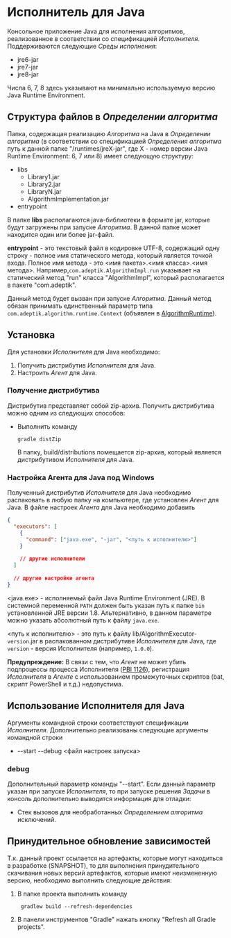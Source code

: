 # Исполнитель для Java

Консольное приложение Java для исполнения алгоритмов, реализованное в соответствии со спецификацией *Исполнителя*.
Поддерживаются следующие *Среды исполнения*:

  * jre6-jar
  * jre7-jar
  * jre8-jar

Числа 6, 7, 8 здесь указывают на минимально используемую версию Java Runtime Environment.
  
## Структура файлов в *Определении алгоритма*

Папка, содержащая реализацию *Алгоритма* на Java в *Определении алгоритма* (в соответствии со спецификацией *Определения алгоритма* путь к данной папке "/runtimes/jreX-jar", где X - номер версии Java Runtime Environment: 6, 7 или 8) имеет следующую структуру:

  * libs
    * Library1.jar
    * Library2.jar
    * LibraryN.jar
    * AlgorithmImplementation.jar
  * entrypoint
  
В папке **libs** располагаются java-библиотеки в формате jar, которые будут загружены при запуске *Алгоритма*. В данной папке может находится один или более jar-файл.
  
**entrypoint** - это текстовый файл в кодировке UTF-8, содержащий одну строку - полное имя статического метода, который является точкой входа.
Полное имя метода - это <имя пакета>.<имя класса>.<имя метода>. Например,`com.adeptik.AlgorithmImpl.run` указывает на статический метод "run" класса "AlgorithmImpl", который располагается в пакете "com.adeptik". 

Данный метод будет вызван при запуске *Алгоритма*.
Данный метод обязан принимать единственный параметр типа `com.adeptik.algorithm.runtime.Context` (объявлен в [AlgorithmRuntime](../AlgorithmRuntime/README.md)).

## Установка

Для установки *Исполнителя* для Java необходимо:

  1. Получить дистрибутив *Исполнителя* для Java.
  2. Настроить *Агент* для Java.
  
### Получение дистрибутива

Дистрибутив представляет собой zip-архив. Получить дистрибутива можно одним из следующих способов:

  * Выполнить команду
   
        gradle distZip
        
    В папку, build/distributions помещается zip-архив, который является дистрибутивом *Исполнителя* для Java.    
    
### Настройка Агента для Java под Windows

Полученный дистрибутив *Исполнителя* для Java необходимо распаковать в любую папку на компьютере, где установлен *Агент* для Java.
В файле настроек *Агента* для Java необходимо добавить

```json
{
  "executors": [
    {
      "command": ["java.exe", "-jar", "<путь к исполнителю>"]
    }
    
    // другие исполнители
  ]
  
  // другие настройки агента
}
```

<java.exe> - исполняемый файл Java Runtime Environment (JRE). В системной переменной `PATH` должен быть указан путь к папке `bin` установленной JRE версии 1.8. Альтернативно, в данном параметре можно указать абсолютный путь к файлу `java.exe`. 

<путь к исполнителю> - это путь к файлу lib/AlgorithmExecutor-`version`.jar в распакованном дистрибутиве *Исполнителя* для Java, где `version` - версия Исполнителя (например,  `1.0.0`).

**Предупреждение:** В связи с тем, что *Агент* не может убить подпроцессы процесса Исполнителя ([PBI 1126](https://adeptik.visualstudio.com/AgentNetwork/_workitems?id=1126&_a=edit)), регистрация *Исполнителя* в *Агенте* с использованием промежуточных скриптов (bat, скрипт PowerShell и т.д.) недопустима.

## Использование Исполнителя для Java

Аргументы командной строки соответствуют спецификации *Исполнителя*. Дополнительно реализованы следующие аргументы командной строки

  * --start --debug <файл настроек запуска>
  
### debug

Дополнительный параметр команды "--start". Если данный параметр указан при запуске *Исполнителя*, то при запуске решения *Задачи* в консоль дополнительно выводится информация для отладки:

  * Стек вызовов для необработанных *Определением алгоритма* исключений.

## Принудительное обновление зависимостей

Т.к. данный проект ссылается на артефакты, которые могут находиться в разработке (SNAPSHOT), то для выполнения принудительного скачивания новых версий артефактов, которые имеют неизмененную версию, необходимо выполнить следующие действия:
 
  1. В папке проекта выполнить команду
   
          gradlew build --refresh-dependencies
          
  2. В панели инструментов "Gradle" нажать кнопку "Refresh all Gradle projects".